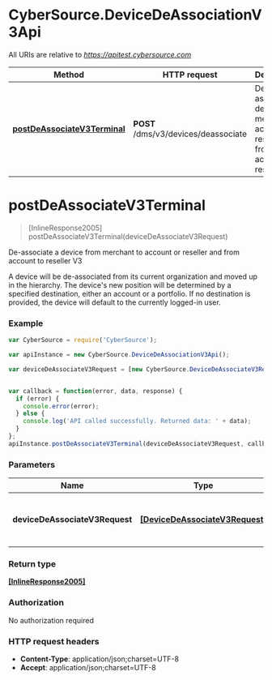 # CyberSource.DeviceDeAssociationV3Api

All URIs are relative to *https://apitest.cybersource.com*

Method | HTTP request | Description
------------- | ------------- | -------------
[**postDeAssociateV3Terminal**](DeviceDeAssociationV3Api.md#postDeAssociateV3Terminal) | **POST** /dms/v3/devices/deassociate | De-associate a device from merchant to account or reseller and from account to reseller V3


<a name="postDeAssociateV3Terminal"></a>
# **postDeAssociateV3Terminal**
> [InlineResponse2005] postDeAssociateV3Terminal(deviceDeAssociateV3Request)

De-associate a device from merchant to account or reseller and from account to reseller V3

A device will be de-associated from its current organization and moved up in the hierarchy. The device's new position will be determined by a specified destination, either an account or a portfolio. If no destination is provided, the device will default to the currently logged-in user. 

### Example
```javascript
var CyberSource = require('CyberSource');

var apiInstance = new CyberSource.DeviceDeAssociationV3Api();

var deviceDeAssociateV3Request = [new CyberSource.DeviceDeAssociateV3Request()]; // [DeviceDeAssociateV3Request] | deviceId that has to be de-associated to the destination organizationId.


var callback = function(error, data, response) {
  if (error) {
    console.error(error);
  } else {
    console.log('API called successfully. Returned data: ' + data);
  }
};
apiInstance.postDeAssociateV3Terminal(deviceDeAssociateV3Request, callback);
```

### Parameters

Name | Type | Description  | Notes
------------- | ------------- | ------------- | -------------
 **deviceDeAssociateV3Request** | [**[DeviceDeAssociateV3Request]**](DeviceDeAssociateV3Request.md)| deviceId that has to be de-associated to the destination organizationId. | 

### Return type

[**[InlineResponse2005]**](InlineResponse2005.md)

### Authorization

No authorization required

### HTTP request headers

 - **Content-Type**: application/json;charset=UTF-8
 - **Accept**: application/json;charset=UTF-8

